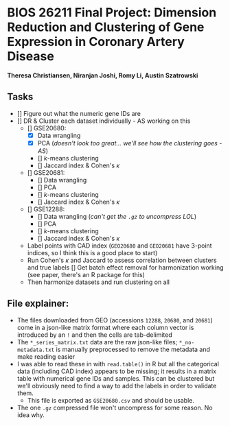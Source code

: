 # BIOS 26211 Final Project: Dimension Reduction and Clustering of Gene Expression in Coronary Artery Disease
**Theresa Christiansen, Niranjan Joshi, Romy Li, Austin Szatrowski**

## Tasks
- [] Figure out what the numeric gene IDs are
- [] DR & Cluster each dataset individually - AS working on this
    - [] GSE20680:
        - [x] Data wrangling
        - [x] PCA (_doesn't look too great... we'll see how the clustering goes -AS_)
        - [] $k$-means clustering
        - [] Jaccard index & Cohen's $\kappa$
    - [] GSE20681:
        - [] Data wrangling
        - [] PCA
        - [] $k$-means clustering
        - [] Jaccard index & Cohen's $\kappa$
    - [] GSE12288:
        - [] Data wrangling (_can't get the `.gz` to uncompress LOL_)
        - [] PCA
        - [] $k$-means clustering
        - [] Jaccard index & Cohen's $\kappa$
    * Label points with CAD index (`GEO20680` and `GEO20681` have 3-point indices, so I think this is a good place to start)
    * Run Cohen's $\kappa$ and Jaccard to assess correlation between clusters and true labels
[] Get batch effect removal for harmonization working (see paper, there's an R package for this)
    * Then harmonize datasets and run clustering on all

## File explainer:
* The files downloaded from GEO (accessions `12288`, `20680`, and `20681`) come in a json-like matrix format where each column vector is introduced by an `!` and then the cells are tab-delimited
* The `*_series_matrix.txt` data are the raw json-like files; `*_no-metadata.txt` is manually preprocessed to remove the metadata and make reading easier
* I was able to read these in with `read.table()` in R but all the categorical data (including CAD index) appears to be missing; it results in a matrix table with numerical gene IDs and samples. This can be clustered but we'll obviously need to find a way to add the labels in order to validate them.
    * This file is exported as `GSE20680.csv` and should be usable.
* The one `.gz` compressed file won't uncompress for some reason. No idea why.

